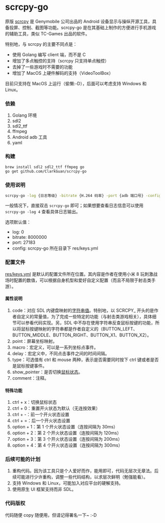 # scrcpy-go
原版 [scrcpy](https://github.com/Genymobile/scrcpy) 是 Genymobile 公司出品的 Android 设备显示与操纵开源工具，具备投屏、控制、截图等功能。scrcpy-go 是在其基础上制作的方便进行手机游戏的辅助工具，类似 TC-Games 出品的软件。

特别地，与 scrcpy 的主要不同点是：

* 使用 Golang 编写 client 端，而不是 C
* 增加了多点触控的支持（scrcpy 只支持单点触控）
* 去掉了一些游戏时不需要的功能
* 增加了 MacOS 上硬件解码的支持（VideoToolBox）

目前只支持在 MacOS 上运行（偷懒:-D），后面可以考虑支持 Windows 和 Linux。

### 依赖
1. Golang 环境
2. sdl2
3. sdl2_ttf
4. ffmpeg
5. Android adb 工具
6. yaml

### 构建
```bash
brew install sdl2 sdl2_ttf ffmpeg go
go get github.com/ClarkGuan/scrcpy-go
```

### 使用说明
```bash
scrcpy-go -log {日志等级} -bitrate {H.264 码率} -port {adb 端口号} -config {keys.yml 配置文件路径}
```

一般情况下，直接双击 `scrcpy-go` 即可；如果想要查看日志信息可以使用 `scrcpy-go -log 4` 查看具体日志输出。

选项默认值：
* log: 0
* bitrate: 8000000
* port: 27183
* config: scrcpy-go 所在目录下 res/keys.yml

### 配置文件
[res/keys.yml](res/keys.yml) 是默认的配置文件所在位置。其内容是作者在使用小米 8 玩刺激战场时配置的数值，可以根据自身机型和爱好自定义配置（而且不局限于射击类手游）。

#### 属性说明
1. code：对应 SDL 内键盘映射的[字符串值](https://wiki.libsdl.org/SDL_Keycode?highlight=%28%5CbCategoryEnum%5Cb%29%7C%28CategoryKeyboard%29)。特别地，以 SCRCPY_ 开头的是作者自定义的常量值，为了完成一些特定的功能（与射击类游戏相关），具体细节可以参看代码实现。另，SDL 中不存在使用字符串反查鼠标按键的功能，所以将鼠标按键映射的字符串都是作者自定义的（BUTTON_LEFT、BUTTON_MIDDLE、BUTTON_RIGHT、BUTTON_X1、BUTTON_X2）。
2. point：屏幕坐标映射。
3. macro：宏定义，可以是一系列坐标点事件。
4. delay：宏定义中，不同点击事件之间的时间间隔。
5. type：可选值有 ctrl 和 mouse 两种，表示是否需要同时按下 ctrl 键或者是否是鼠标按键事件。
6. show_pointer：是否切换[鼠标状态](https://wiki.libsdl.org/SDL_SetRelativeMouseMode?highlight=%28%5CbCategoryMouse%5Cb%29%7C%28CategoryEnum%29%7C%28CategoryStruct%29)。
7. comment：注释。

#### 特殊功能
1. ctrl + x：切换鼠标状态
2. ctrl + 0：重置开火状态为默认（无连按效果）
3. ctrl + -：前一个开火状态设置
4. ctrl + =：后一个开火状态设置
5. option + 1：第 1 个开火状态设置（连按间隔为 30ms）
6. option + 2：第 2 个开火状态设置（连按间隔为 120ms）
7. option + 3：第 3 个开火状态设置（连按间隔为 200ms）
8. option + 4：第 4 个开火状态设置（连按间隔为 300ms）

### 后续可能的计划
1. 重构代码。因为该工具只是个人爱好而作，能用即可，代码无层次无章法。后续可能进行少许重构，调整一些代码结构，以求层次鲜明（勉强能看）。
2. 支持 Windows 和 Linux，可能加入对应平台的硬解支持。
3. 使用原生 UI 框架支持而非 SDL。

### 代码版权
代码随便 copy 随便用，但请记得署名一下~ :-D

